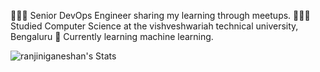 👩🏻‍💻 Senior DevOps Engineer sharing my learning through meetups.
👩🏻‍🎓 Studied Computer Science at the vishveshwariah technical university, Bengaluru
💭 Currently learning machine learning.

![ranjiniganeshan's Stats](https://github-readme-stats.vercel.app/api?username=ranjiniganeshan&theme=prussian&show_icons=true&hide_border=true&count_private=true)
